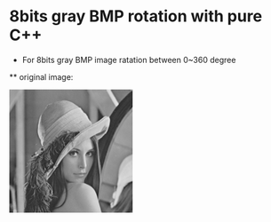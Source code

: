 # 8bits gray BMP rotation with pure C++

* For 8bits gray BMP image ratation between 0~360 degree

 ** original image:
 
   <img src="/lena.bmp" width="222">


